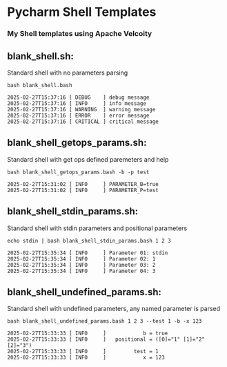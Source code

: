 # Pycharm Shell Templates

### My Shell templates using Apache Velcoity

## blank_shell.sh:

Standard shell with no parameters parsing

```shell
bash blank_shell.bash

2025-02-27T15:37:16 [ DEBUG    ] debug message
2025-02-27T15:37:16 [ INFO     ] info message
2025-02-27T15:37:16 [ WARNING  ] warning message
2025-02-27T15:37:16 [ ERROR    ] error message
2025-02-27T15:37:16 [ CRITICAL ] critical message
```

## blank_shell_getops_params.sh:

Standard shell with get ops defined paremeters and help

```shell
bash blank_shell_getops_params.bash -b -p test

2025-02-27T15:31:02 [ INFO     ] PARAMETER_B=true
2025-02-27T15:31:02 [ INFO     ] PARAMETER_P=test
```

## blank_shell_stdin_params.sh:

Standard shell with stdin parameters and positional parameters

```shell
echo stdin | bash blank_shell_stdin_params.bash 1 2 3

2025-02-27T15:35:34 [ INFO     ] Parameter 01: stdin
2025-02-27T15:35:34 [ INFO     ] Parameter 02: 1
2025-02-27T15:35:34 [ INFO     ] Parameter 03: 2
2025-02-27T15:35:34 [ INFO     ] Parameter 04: 3
```

## blank_shell_undefined_params.sh:

Standard shell with undefined parameters, any named parameter is parsed

```shell
bash blank_shell_undefined_params.bash 1 2 3 --test 1 -b -x 123

2025-02-27T15:33:33 [ INFO     ]            b = true
2025-02-27T15:33:33 [ INFO     ]   positional = ([0]="1" [1]="2" [2]="3")
2025-02-27T15:33:33 [ INFO     ]         test = 1
2025-02-27T15:33:33 [ INFO     ]            x = 123
```